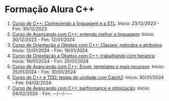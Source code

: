 # Formação Alura C++

1. [Curso de C++: Conhecendo a linguagem e a STL](https://cursos.alura.com.br/course/cpp-introducao-a-linguagem): Inicio: 23/12/2023 - Fim: 30/12/2023
2. [Curso de Avançando com C++: entenda melhor a linguagem](https://cursos.alura.com.br/course/c-plus-plus-avancando-linguagem): Inicio: 30/12/2023 - Fim: 12/01/2024
3. [Curso de Orientação a Objetos com C++: Classes, métodos e atributos](https://cursos.alura.com.br/course/c-plus-plus-orientacao-objetos-classes-metodos-atributos): Inicio: 12/01/2024 - Fim: 19/01/2024
4. [Curso de Orientação a Objetos com C++: trabalhando com herança](https://cursos.alura.com.br/course/c-plus-plus-orientacao-objetos-heranca): Inicio: 19/01/2024 - Fim: 25/01/2024
5. [Curso de Avançando com C++: Enum, templates e mais recursos](https://cursos.alura.com.br/course/c-plus-plus-enum-templates-recursos): Inicio: 25/01/2024 - Fim: 30/01/2024
6. [Curso de C++ e TDD: testes de unidade com Catch2](https://cursos.alura.com.br/course/c-plus-plus-tdd-testes-unidade-catch2): Inicio: 30/01/2024 - Fim: 04/02/2024
7. [Curso de Avançando com C++: performance e otimização](https://cursos.alura.com.br/course/c-plus-plus-performance-otimizacao): Inicio: 04/02/2024 - Fim: --/--/----

